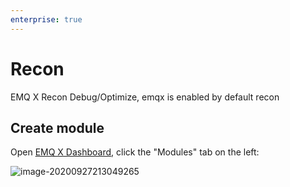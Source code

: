 ```yaml
---
enterprise: true
---
```

# Recon
EMQ X Recon Debug/Optimize, emqx is enabled by default recon

## Create module

Open [EMQ X Dashboard](http://127.0.0.1:18083/#/modules), click the "Modules" tab on the left:

![image-20200927213049265](./assets/modules.png)